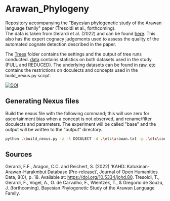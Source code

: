 # Arawan_Phylogeny
Repository accompanying the "Bayesian phylogenetic study of the Arawan language family" paper (Tresoldi et al., forthcoming).  
The data is taken from Gerardi et al. (2022) and can be found [here](https://github.com/tupian-language-resources/kahd). This also has the expert cognacy judgements used to assess the quality of the automated cognate detection described in the paper.

The [Trees](/Trees/) folder contains the settings and the output of tree runs conducted. [data](/data/) contains statistics on both datasets used in the study (FULL and REDUCED). The underlying datasets can be found in [raw](/raw/). [etc](/etc/) contains the restrictions on doculects and concepts used in the build_nexus.py script.

[![DOI](https://zenodo.org/badge/962514145.svg)](https://zenodo.org/badge/latestdoi/962514145)

## Generating Nexus files

Build the nexus file with the following command; this will use zero for ascertainment bias
when a concept is not observed, and rename/filter doculects and parameters. The experiment
will be called "base" and the output will be written to the "output" directory.

```bash
python .\build_nexus.py -z -l DOCULECT -d .\etc\arawan.txt -p .\etc\concepts.txt .\raw\arawan.20230630.tsv base
```

## Sources
Gerardi, F.F., Aragon, C.C. and Reichert, S. (2022) ‘KAHD: Katukinan-Arawan-Harakmbut Database (Pre-release)’, Journal of Open Humanities Data, 8(0), p. 18. Available at: https://doi.org/10.5334/johd.80.
Tresoldi, T., Gerardi, F., Vogel, A., O. de Carvalho, F., Wientzek, T., & Gregorio de Souza, J. (forthcoming). Bayesian Phylogenetic Study of the Arawan Language Family.
